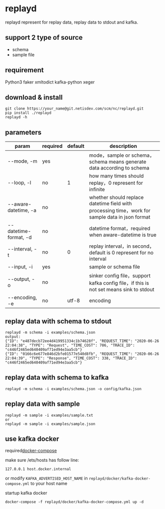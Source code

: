 # replayd

replayd represent for replay data, replay data to stdout and kafka.

## support 2 type of source

* schema
* sample file

## requirement

Python3
faker
xmltodict
kafka-python
xeger

## download & install

```
git clone https://your_name@git.netisdev.com/scm/nc/replayd.git
pip install ./replayd
replayd -h
```

## parameters

param | required | default | description
--- | --- | --- | ---
--mode, -m | yes | | mode，sample or schema，schema means generate data according to schema
--loop, -l | no | 1 | how many times should replay，0 represent for infinite
--aware-datetime, -a | no | | whether should replace datetime field with processing time，work for sample data in json format
--datetime-format, -d | no | | datetime format，required when aware-datetime is true
--interval, -t | no | 0 | replay interval，in second，default is 0 represent for no interval
--input, -i | yes | | sample or schema file
--output, -o | no | | sinker config file，support kafka config file，if this is not set means sink to stdout
--encoding, -e | no | utf-8 | encoding


## replay data with schema to stdout

```
replayd -m schema -i examples/schema.json
output:
{"ID": "e487decb72ee4d419951334c1b74628f", "REQUEST_TIME": "2020-06-26 22:04:38", "TYPE": "Request", "TIME_COST": 706, "TRACE_ID": "c446f2465ed640409af71ed94e3aa5cb"}
{"ID": "0166c6e677e846d2bfe01577e540d8fb", "REQUEST_TIME": "2020-06-26 22:04:39", "TYPE": "Response", "TIME_COST": 338, "TRACE_ID": "c446f2465ed640409af71ed94e3aa5cb"}
```

## replay data with schema to kafka

```
replayd -m schema -i examples/schema.json -o config/kafka.json
```

## replay data with sample

```
replayd -m sample -i examples/sample.txt
or
replayd -m sample -i examples/sample.json
```

## use kafka docker

required[docker-compose](https://docs.docker.com/compose/install/)

make sure /ets/hosts has follow line:
```
127.0.0.1 host.docker.internal
```
or modify ```KAFKA_ADVERTISED_HOST_NAME``` in ```replayd/docker/kafka-docker-compose.yml``` to your host name

startup kafka docker
```
docker-compose -f replayd/docker/kafka-docker-compose.yml up -d
```